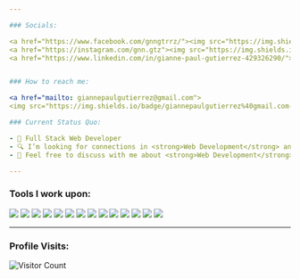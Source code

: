 ```yaml
---

### Socials:

<a href="https://www.facebook.com/gnngtrrz/"><img src="https://img.shields.io/badge/facebook-blue?style=for-the-badge&logo=facebook&logoColor=white"></a>
<a href="https://instagram.com/gnn.gtz"><img src="https://img.shields.io/badge/instagram-hotpink?style=for-the-badge&logo=instagram&logoColor=white&labelColor=hotpink"></a>
<a href="https://www.linkedin.com/in/gianne-paul-gutierrez-429326290/"><img src="https://img.shields.io/badge/linkedin-navy?style=for-the-badge&logo=linkedin&logoColor=white&labelColor=navy"></a> <a href="https://gnngtrrz.github.io/web-portfolio/"><img src="https://img.shields.io/badge/My%20Portfolio-white?style=for-the-badge&logo=github&logoColor=black&labelColor=white"></a>


### How to reach me:

<a href="mailto: giannepaulgutierrez@gmail.com">
<img src="https://img.shields.io/badge/giannepaulgutierrez%40gmail.com-orange?style=for-the-badge&logo=gmail&logoColor=white&labelColor=orange"></a>

### Current Status Quo:

- 💼 Full Stack Web Developer
- 🔍 I’m looking for connections in <strong>Web Development</strong> and <strong> Software Engineering</strong> Industry.
- 💬 Feel free to discuss with me about <strong>Web Development</strong> and <strong>Software Engineering</strong>.

---
```


### Tools I work upon:

<img src="https://img.shields.io/badge/html5-%23E34F26.svg?style=for-the-badge&logo=html5&logoColor=white"> <img src="https://img.shields.io/badge/css3%20-%2314354C.svg?&style=for-the-badge&logo=css3&logoColor=white"> <img src="https://img.shields.io/badge/javascript%20-%23323330.svg?&style=for-the-badge&logo=javascript&logoColor=%23F7DF1E"> <img src="https://img.shields.io/badge/react-%2320232a.svg?style=for-the-badge&logo=react&logoColor=%2361DAFB"> <img src="https://img.shields.io/badge/Babel-F9DC3e?style=for-the-badge&logo=babel&logoColor=black"> <img src="https://img.shields.io/badge/node.js%20-%23008CC1.svg?&style=for-the-badge&logo=node.js&logoColor=white"> <img src="https://img.shields.io/badge/mongodb%20-%2347A248svg?&style=for-the-badge&logo=mongodb&logoColor=white"> <img src="https://img.shields.io/badge/git%20-%23F05032.svg?&style=for-the-badge&logo=git&logoColor=white"/> <img src="http://img.shields.io/badge/-VS%20Code-000000?style=for-the-badge&logo=Visual-studio-code&logoColor=blue"> <img src="https://img.shields.io/badge/Canva-%2300C4CC.svg?style=for-the-badge&logo=Canva&logoColor=white"> <img src="https://img.shields.io/badge/figma-%23F24E1E.svg?style=for-the-badge&logo=figma&logoColor=white"> <img src="https://img.shields.io/badge/bootstrap-darkviolet?style=for-the-badge&logo=bootstrap&logoColor=white"> <img src="https://img.shields.io/badge/EXPRESS-white?style=for-the-badge&logo=express&logoColor=black&labelColor=white"> <img src="https://img.shields.io/badge/TypeScript-007ACC?style=for-the-badge&logo=typescript&logoColor=white">

[//]: <> (Credits: gnngtrrz)
[//]: <> (Credits: Last edited on: 12/11/23)

---

### Profile Visits:

![Visitor Count](https://profile-counter.glitch.me/{gnngtrrz}/count.svg)
